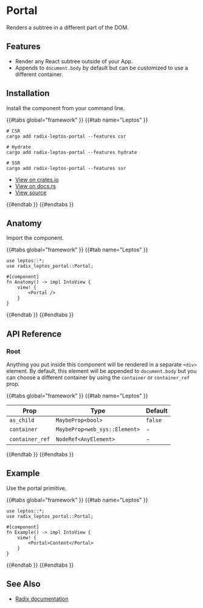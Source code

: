# Portal

Renders a subtree in a different part of the DOM.

## Features

-   Render any React subtree outside of your App.
-   Appends to `document.body` by default but can be customized to use a different container.

## Installation

Install the component from your command line.

{{#tabs global="framework" }}
{{#tab name="Leptos" }}

```shell
# CSR
cargo add radix-leptos-portal --features csr

# Hydrate
cargo add radix-leptos-portal --features hydrate

# SSR
cargo add radix-leptos-portal --features ssr
```

-   [View on crates.io](https://crates.io/crates/radix-leptos-portal)
-   [View on docs.rs](https://docs.rs/radix-leptos-portal/latest/radix_leptos_portal/)
-   [View source](https://github.com/RustForWeb/radix/tree/main/packages/primitives/leptos/portal)

{{#endtab }}
{{#endtabs }}

## Anatomy

Import the component.

{{#tabs global="framework" }}
{{#tab name="Leptos" }}

```rust,ignore
use leptos::*;
use radix_leptos_portal::Portal;

#[component]
fn Anatomy() -> impl IntoView {
    view! {
        <Portal />
    }
}
```

{{#endtab }}
{{#endtabs }}

## API Reference

### Root

Anything you put inside this component will be rendered in a separate `<div>` element. By default, this element will be appended to `document.body` but you can choose a different container by using the `container` or `container_ref` prop.

{{#tabs global="framework" }}
{{#tab name="Leptos" }}

| Prop            | Type                          | Default |
| --------------- | ----------------------------- | ------- |
| `as_child`      | `MaybeProp<bool>`             | `false` |
| `container`     | `MaybeProp<web_sys::Element>` | -       |
| `container_ref` | `NodeRef<AnyElement>`         | -       |

{{#endtab }}
{{#endtabs }}

## Example

Use the portal primitive.

{{#tabs global="framework" }}
{{#tab name="Leptos" }}

```rust,ignore
use leptos::*;
use radix_leptos_portal::Portal;

#[component]
fn Example() -> impl IntoView {
    view! {
        <Portal>Content</Portal>
    }
}
```

{{#endtab }}
{{#endtabs }}

## See Also

-   [Radix documentation](https://www.radix-ui.com/primitives/docs/utilities/portal)
